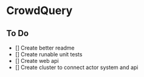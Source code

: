 # CrowdQuery

## To Do
- [] Create better readme
- [] Create runable unit tests
- [] Create web api
- [] Create cluster to connect actor system and api